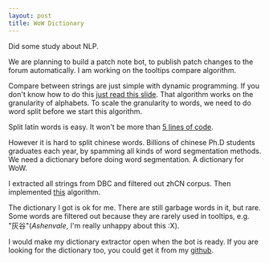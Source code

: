 ```yaml
---
layout: post
title: WoW Dictionary
---
```


Did some study about NLP.

We are planning to build a patch note bot, to publish patch changes to the forum automatically. I am working on the tooltips compare algorithm.

Compare between strings are just simple with dynamic programming. If you don't know how to do this [just read this slide](http://bioinfo.ict.ac.cn/~dbu/AlgorithmCourses/Lectures/Lec6-EditDistance.pdf). That algorithm works on the granularity of alphabets. To scale the granularity to words, we need to do word split before we start this algorithm.

Split latin words is easy. It won't be more than [5 lines of code](http://stackoverflow.com/questions/236129/split-a-string-in-c#adzerk342792211).

However it is hard to split chinese words. Billions of chinese Ph.D students graduates each year, by spamming all kinds of word segmentation methods. We need a dictionary before doing word segmentation. A dictionary for WoW.

I extracted all strings from DBC and filtered out zhCN corpus. Then implemented [this](http://www.matrix67.com/blog/archives/5044) algorithm.

The dictionary I got is ok for me. There are still garbage words in it, but rare. Some words are filtered out because they are rarely used in tooltips, e.g. "灰谷"(_Ashenvale_, I'm really unhappy about this :X).

I would make my dictionary extractor open when the bot is ready. If you are looking for the dictionary too, you could get it from my [github](https://github.com/AeanSR/wow_dict).

